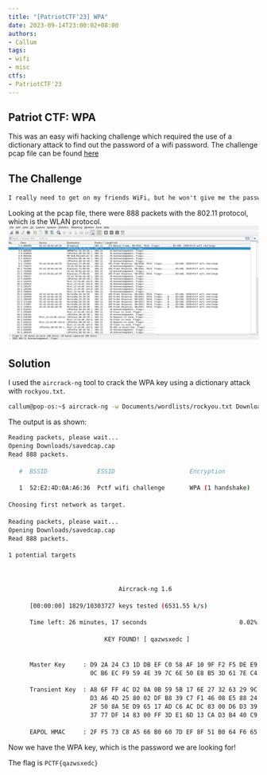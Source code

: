 ```yaml
---
title: "[PatriotCTF'23] WPA"
date: 2023-09-14T23:00:02+08:00
authors:
- Callum
tags:
- wifi
- misc
ctfs:
- PatriotCTF'23
---
```


## Patriot CTF: WPA

This was an easy wifi hacking challenge which required the use of a dictionary attack to find out the password of a wifi password. The challenge pcap file can be found [here](savedcap.cap)

## The Challenge

```md
I really need to get on my friends WiFi, but he won't give me the password. I think he thinks I'll mess around on his network. I started a packet capture and left it running a while, I think someone connected to the network before I stopped the capture. Can you help me?
```

Looking at the pcap file, there were 888 packets with the 802.11 protocol, which is the WLAN protocol.
![wireshark](wireshark.png)

## Solution

I used the `aircrack-ng` tool to crack the WPA key using a dictionary attack with `rockyou.txt`.

```bash
callum@pop-os:~$ aircrack-ng -w Documents/wordlists/rockyou.txt Downloads/savedcap.cap
```

The output is as shown:
```bash
Reading packets, please wait...
Opening Downloads/savedcap.cap
Read 888 packets.

   #  BSSID              ESSID                     Encryption

   1  52:E2:4D:0A:A6:36  Pctf wifi challenge       WPA (1 handshake)

Choosing first network as target.

Reading packets, please wait...
Opening Downloads/savedcap.cap
Read 888 packets.

1 potential targets



                               Aircrack-ng 1.6 

      [00:00:00] 1829/10303727 keys tested (6531.55 k/s) 

      Time left: 26 minutes, 17 seconds                          0.02%

                           KEY FOUND! [ qazwsxedc ]


      Master Key     : D9 2A 24 C3 1D DB EF C0 58 AF 10 9F F2 F5 DE E9 
                       0C B6 EC F9 59 4E 39 7C 6E 50 E8 B5 3D 61 7E C4 

      Transient Key  : A8 6F FF 4C D2 0A 0B 59 5B 17 6E 27 32 63 29 9C 
                       D3 A6 4D 25 80 02 DF B8 39 C7 F1 46 08 E5 88 24 
                       2F 50 8A 5E D9 65 17 AD C6 AC DC 83 00 D6 D3 39 
                       37 77 DF 14 83 00 FF 3D E1 6D 13 CA D3 B4 40 C9 

      EAPOL HMAC     : 2F F5 73 C8 A5 66 B0 60 7D EF 8F 51 B0 64 F6 65 

```

Now we have the WPA key, which is the password we are looking for!

The flag is `PCTF{qazwsxedc}`
